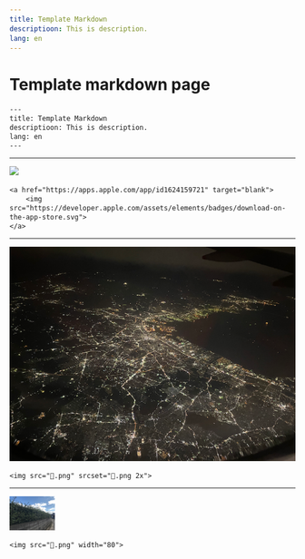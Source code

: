 ```yaml
---
title: Template Markdown
descriptioon: This is description.
lang: en
---
```


# Template markdown page

```
---
title: Template Markdown
descriptioon: This is description.
lang: en
---
```

---

<a href="https://apps.apple.com/app/id1624159721" target="blank">
    <img src="https://developer.apple.com/assets/elements/badges/download-on-the-app-store.svg">
</a>

```
<a href="https://apps.apple.com/app/id1624159721" target="blank">
    <img src="https://developer.apple.com/assets/elements/badges/download-on-the-app-store.svg">
</a>
```

---

<img src="🌃.png" srcset="🌃.png 2x">

```
<img src="🌃.png" srcset="🌃.png 2x">
```

---

<img src="🌳.png" width="80">

```
<img src="🌳.png" width="80">
```

